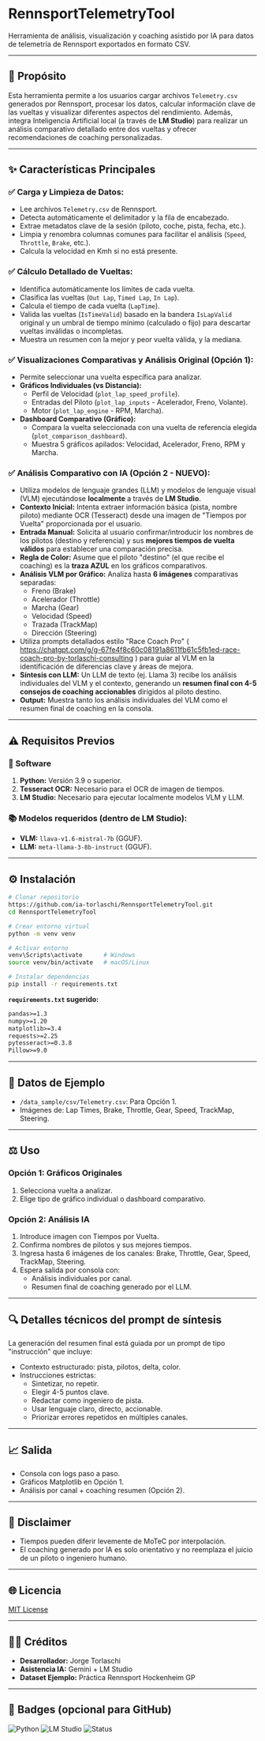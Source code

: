 # RennsportTelemetryTool

Herramienta de análisis, visualización y coaching asistido por IA para datos de telemetría de Rennsport exportados en formato CSV.

---

## 📅 Propósito

Esta herramienta permite a los usuarios cargar archivos `Telemetry.csv` generados por Rennsport, procesar los datos, calcular información clave de las vueltas y visualizar diferentes aspectos del rendimiento. Además, integra Inteligencia Artificial local (a través de **LM Studio**) para realizar un análisis comparativo detallado entre dos vueltas y ofrecer recomendaciones de coaching personalizadas.

---

## ✨ Características Principales

### ✅ Carga y Limpieza de Datos:
* Lee archivos `Telemetry.csv` de Rennsport.
* Detecta automáticamente el delimitador y la fila de encabezado.
* Extrae metadatos clave de la sesión (piloto, coche, pista, fecha, etc.).
* Limpia y renombra columnas comunes para facilitar el análisis (`Speed`, `Throttle`, `Brake`, etc.).
* Calcula la velocidad en Kmh si no está presente.

### ✅ Cálculo Detallado de Vueltas:
* Identifica automáticamente los límites de cada vuelta.
* Clasifica las vueltas (`Out Lap`, `Timed Lap`, `In Lap`).
* Calcula el tiempo de cada vuelta (`LapTime`).
* Valida las vueltas (`IsTimeValid`) basado en la bandera `IsLapValid` original y un umbral de tiempo mínimo (calculado o fijo) para descartar vueltas inválidas o incompletas.
* Muestra un resumen con la mejor y peor vuelta válida, y la mediana.

### ✅ Visualizaciones Comparativas y Análisis Original (Opción 1):
* Permite seleccionar una vuelta específica para analizar.
* **Gráficos Individuales (vs Distancia):**
  * Perfil de Velocidad (`plot_lap_speed_profile`).
  * Entradas del Piloto (`plot_lap_inputs` - Acelerador, Freno, Volante).
  * Motor (`plot_lap_engine` - RPM, Marcha).
* **Dashboard Comparativo (Gráfico):**
  * Compara la vuelta seleccionada con una vuelta de referencia elegida (`plot_comparison_dashboard`).
  * Muestra 5 gráficos apilados: Velocidad, Acelerador, Freno, RPM y Marcha.

### ✅ Análisis Comparativo con IA (Opción 2 - NUEVO):
* Utiliza modelos de lenguaje grandes (LLM) y modelos de lenguaje visual (VLM) ejecutándose **localmente** a través de **LM Studio**.
* **Contexto Inicial:** Intenta extraer información básica (pista, nombre piloto) mediante OCR (Tesseract) desde una imagen de "Tiempos por Vuelta" proporcionada por el usuario.
* **Entrada Manual:** Solicita al usuario confirmar/introducir los nombres de los pilotos (destino y referencia) y sus **mejores tiempos de vuelta válidos** para establecer una comparación precisa.
* **Regla de Color:** Asume que el piloto "destino" (el que recibe el coaching) es la **traza AZUL** en los gráficos comparativos.
* **Análisis VLM por Gráfico:** Analiza hasta **6 imágenes** comparativas separadas:
  * Freno (Brake)
  * Acelerador (Throttle)
  * Marcha (Gear)
  * Velocidad (Speed)
  * Trazada (TrackMap)
  * Dirección (Steering)
* Utiliza prompts detallados estilo "Race Coach Pro" ( https://chatgpt.com/g/g-67fe4f8c60c08191a8611fb61c5fb1ed-race-coach-pro-by-torlaschi-consulting ) para guiar al VLM en la identificación de diferencias clave y áreas de mejora.
* **Síntesis con LLM:** Un LLM de texto (ej. Llama 3) recibe los análisis individuales del VLM y el contexto, generando un **resumen final con 4-5 consejos de coaching accionables** dirigidos al piloto destino.
* **Output:** Muestra tanto los análisis individuales del VLM como el resumen final de coaching en la consola.

---

## ⚠️ Requisitos Previos

### 📅 Software

1. **Python:** Versión 3.9 o superior.
2. **Tesseract OCR:** Necesario para el OCR de imagen de tiempos.
3. **LM Studio:** Necesario para ejecutar localmente modelos VLM y LLM.

### 📚 Modelos requeridos (dentro de LM Studio):
* **VLM:** `llava-v1.6-mistral-7b` (GGUF).
* **LLM:** `meta-llama-3-8b-instruct` (GGUF).

---

## ⚙️ Instalación

```bash
# Clonar repositorio
https://github.com/ia-torlaschi/RennsportTelemetryTool.git
cd RennsportTelemetryTool

# Crear entorno virtual
python -m venv venv

# Activar entorno
venv\Scripts\activate      # Windows
source venv/bin/activate   # macOS/Linux

# Instalar dependencias
pip install -r requirements.txt
```

**`requirements.txt` sugerido:**
```txt
pandas>=1.3
numpy>=1.20
matplotlib>=3.4
requests>=2.25
pytesseract>=0.3.8
Pillow>=9.0
```

---

## 📁 Datos de Ejemplo

* `/data_sample/csv/Telemetry.csv`: Para Opción 1.
* Imágenes de: Lap Times, Brake, Throttle, Gear, Speed, TrackMap, Steering.

---

## ⚖️ Uso

### Opción 1: Gráficos Originales
1. Selecciona vuelta a analizar.
2. Elige tipo de gráfico individual o dashboard comparativo.

### Opción 2: Análisis IA
1. Introduce imagen con Tiempos por Vuelta.
2. Confirma nombres de pilotos y sus mejores tiempos.
3. Ingresa hasta 6 imágenes de los canales: Brake, Throttle, Gear, Speed, TrackMap, Steering.
4. Espera salida por consola con:
   * Análisis individuales por canal.
   * Resumen final de coaching generado por el LLM.

---

## 🔍 Detalles técnicos del prompt de síntesis

La generación del resumen final está guiada por un prompt de tipo "instrucción" que incluye:
* Contexto estructurado: pista, pilotos, delta, color.
* Instrucciones estrictas:
  - Sintetizar, no repetir.
  - Elegir 4-5 puntos clave.
  - Redactar como ingeniero de pista.
  - Usar lenguaje claro, directo, accionable.
  - Priorizar errores repetidos en múltiples canales.

---

## 📈 Salida

* Consola con logs paso a paso.
* Gráficos Matplotlib en Opción 1.
* Análisis por canal + coaching resumen (Opción 2).

---

## 🚫 Disclaimer

* Tiempos pueden diferir levemente de MoTeC por interpolación.
* El coaching generado por IA es solo orientativo y no reemplaza el juicio de un piloto o ingeniero humano.

---

## 🌐 Licencia

[MIT License](https://opensource.org/licenses/MIT)

---

## 👨‍💼 Créditos

* **Desarrollador:** Jorge Torlaschi
* **Asistencia IA:** Gemini + LM Studio
* **Dataset Ejemplo:** Práctica Rennsport Hockenheim GP

---

## 🔗 Badges (opcional para GitHub)

![Python](https://img.shields.io/badge/Python-3.9%2B-blue)
![LM Studio](https://img.shields.io/badge/LLM-Vision%2BText-green)
![Status](https://img.shields.io/badge/status-Beta%20Estable-brightgreen)

